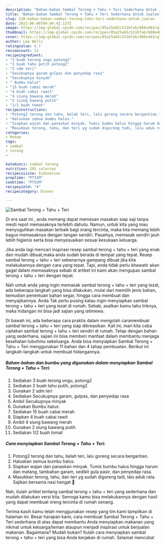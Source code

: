```yaml
---
description: "Bahan-bahan Sambal Terong + Tahu + Teri Sederhana Untuk Jualan"
title: "Bahan-bahan Sambal Terong + Tahu + Teri Sederhana Untuk Jualan"
slug: 520-bahan-bahan-sambal-terong-tahu-teri-sederhana-untuk-jualan
date: 2021-06-06T09:44:42.137Z
image: https://img-global.cpcdn.com/recipes/85a25a65c531bfab/680x482cq70/sambal-terong-tahu-teri-foto-resep-utama.jpg
thumbnail: https://img-global.cpcdn.com/recipes/85a25a65c531bfab/680x482cq70/sambal-terong-tahu-teri-foto-resep-utama.jpg
cover: https://img-global.cpcdn.com/recipes/85a25a65c531bfab/680x482cq70/sambal-terong-tahu-teri-foto-resep-utama.jpg
author: Lee Wells
ratingvalue: 4.7
reviewcount: 13
recipeingredient:
- "3 buah terong ungu potong2"
- "2 buah tahu putih potong2"
- "2 sdm teri"
- "Secukupnya garam gulpas dan penyedap rasa"
- "Secukupnya minyak"
- " Bumbu halus"
- "15 buah cabai merah"
- "4 buah cabai rawit"
- "4 siung bawang merah"
- "2 siung bawang putih"
- "1/2 buah tomat"
recipeinstructions:
- "Potong2 terong dan tahu, belah teri, lalu goreng secara bergantian."
- "Haluskan semua bumbu halus."
- "Siapkan wajan dan panaskan minyak. Tumis bumbu halus hingga harum dan matang, tambahan garam, sedikit gula pasir, dan penyedap rasa."
- "Masukkan terong, tahu, dan teri yg sudah digoreng tadi, lalu aduk rata. Sajikan bersama nasi hangat 🥰"
categories:
- Resep
tags:
- sambal
- terong
- 

katakunci: sambal terong  
nutrition: 291 calories
recipecuisine: Indonesian
preptime: "PT31M"
cooktime: "PT55M"
recipeyield: "4"
recipecategory: Dinner

---
```



![Sambal Terong + Tahu + Teri](https://img-global.cpcdn.com/recipes/85a25a65c531bfab/680x482cq70/sambal-terong-tahu-teri-foto-resep-utama.jpg)

Di era  saat ini , anda memang dapat memesan masakan siap saji tanpa mesti repot memasaknya terlebih dahulu. Namun, untuk kita yang mau menyuguhkan masakan terbaik bagi orang tercinta, maka kita memang lebih bagus memasaknya dengan tangan sendiri. Pasalnya, memasak sendiri jauh lebih higienis serta bisa menyesuaikan sesuai kesukaan keluarga.

Jika anda lagi mencari inspirasi resep sambal terong + tahu + teri yang enak dan mudah dibuat,maka anda sudah berada di tempat yang tepat. Resep sambal terong + tahu + teri  sebenarnya gampang dibuat jika kita melakukannya dengan cara yang tepat. Tapi, anda tidak perlu khawatir akan gagal dalam memasaknya 
sebab di artikel ini kami akan mengupas sambal terong + tahu + teri dengan tepat.  



Nah untuk anda yang ingin memasak sambal terong + tahu + teri yang lezat, ada beberapa langkah yang bisa dilakukan, mulai dari memilih jenis bahan, kemudian penentuan bahan segar, hingga cara membuat dan menyajikannya. Anda Tak perlu pusing kalau ingin menyiapkan sambal terong + tahu + teri yang lezat di rumah. Sebab, asalkan kamu  tahu triknya, maka hidangan ini bisa jadi sajian yang istimewa.

Di bawah ini, ada beberapa cara praktis  dalam mengolah caramembuat sambal terong + tahu + teri yang siap dikreasikan. Kali ini, mari kita coba ciptakan sambal terong + tahu + teri sendiri di rumah. Tetap dengan bahan yang sederhana, sajian ini bisa memberi manfaat dalam membantu menjaga kesehatan tubuhmu sekeluarga. Anda bisa menyiapkan Sambal Terong + Tahu + Teri menggunakan 11 bahan dan 4 tahap pembuatan. Berikut ini langkah-langkah untuk membuat hidangannya.

<!--inarticleads1-->

##### Bahan-bahan dan bumbu yang digunakan dalam menyiapkan Sambal Terong + Tahu + Teri:

1. Sediakan 3 buah terong ungu, potong2
1. Sediakan 2 buah tahu putih, potong2
1. Gunakan 2 sdm teri
1. Sediakan Secukupnya garam, gulpas, dan penyedap rasa
1. Ambil Secukupnya minyak
1. Gunakan  Bumbu halus:
1. Sediakan 15 buah cabai merah
1. Siapkan 4 buah cabai rawit
1. Ambil 4 siung bawang merah
1. Gunakan 2 siung bawang putih
1. Sediakan 1/2 buah tomat




<!--inarticleads2-->

##### Cara menyiapkan Sambal Terong + Tahu + Teri:

1. Potong2 terong dan tahu, belah teri, lalu goreng secara bergantian.
1. Haluskan semua bumbu halus.
1. Siapkan wajan dan panaskan minyak. Tumis bumbu halus hingga harum dan matang, tambahan garam, sedikit gula pasir, dan penyedap rasa.
1. Masukkan terong, tahu, dan teri yg sudah digoreng tadi, lalu aduk rata. Sajikan bersama nasi hangat 🥰




Nah, itulah artikel tentang  sambal terong + tahu + teri  yang sederhana dan mudah dilakukan versi kita. Semoga kamu bisa melakukannya dengan hasil yang dapat membuat oreng tercinta di rumah senang. 

Terima kasih kamu telah menggunakan resep yang tim kami tampilkan di halaman ini. Besar harapan kami, cara membuat  Sambal Terong + Tahu + Teri sederhana di atas dapat membantu Anda menyiapkan makanan yang nikmat untuk keluarga/teman ataupun menjadi inspirasi untuk berjualan makanan. Bagaimana? Mudah bukan? Itulah cara menyiapkan sambal terong + tahu + teri yang bisa Anda kerjakan di rumah. Selamat mencoba!

